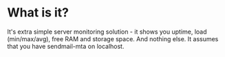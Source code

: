 # What is it?
It's extra simple server monitoring solution - it shows you uptime, load (min/max/avg), free RAM and storage space. And nothing else.
It assumes that you have sendmail-mta on localhost.
